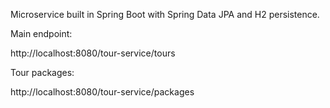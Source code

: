 Microservice built in Spring Boot with Spring Data JPA and H2 persistence.  

Main endpoint:

http://localhost:8080/tour-service/tours

Tour packages: 

http://localhost:8080/tour-service/packages



